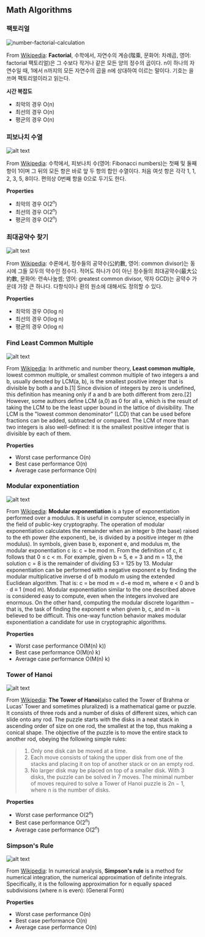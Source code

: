 ## Math Algorithms


### 팩토리얼
![number-factorial-calculation](https://user-images.githubusercontent.com/37097363/49742832-bdac7200-fcdc-11e8-92c8-3f368761127b.jpg)

From [Wikipedia][bubble-wiki]: **Factorial**, 수학에서, 자연수의 계승(階乘, 문화어: 차례곱, 영어: factorial 팩토리얼)은 그 수보다 작거나 같은 모든 양의 정수의 곱이다. n이 하나의 자연수일 때, 1에서 n까지의 모든 자연수의 곱을 n에 상대하여 이르는 말이다. 기호는 을 쓰며 팩토리얼이라고 읽는다.

__시간 복잡도__
* 최악의 경우	O(n)
* 최선의 경우	O(n)
* 평균의 경우	O(n)


### 피보나치 수열
![alt text][bucket-image-1]

From [Wikipedia][bucket-wiki]: 수학에서, 피보나치 수(영어: Fibonacci numbers)는 첫째 및 둘째 항이 1이며 그 뒤의 모든 항은 바로 앞 두 항의 합인 수열이다. 처음 여섯 항은 각각 1, 1, 2, 3, 5, 8이다. 편의상 0번째 항을 0으로 두기도 한다.

__Properties__
* 최악의 경우	O(2<sup>n</sup>)
* 최선의 경우 O(2<sup>n</sup>)
* 평균의 경우	O(2<sup>n</sup>)

### 최대공약수 찾기
![alt text][cocktail-shaker-image]

From [Wikipedia][cocktail-shaker-wiki]: 수론에서, 정수들의 공약수(公約數, 영어: common divisor)는 동시에 그들 모두의 약수인 정수다. 적어도 하나가 0이 아닌 정수들의 최대공약수(最大公約數, 문화어: 련속나눔셈; 영어: greatest common divisor, 약자 GCD)는 공약수 가운데 가장 큰 하나다. 다항식이나 환의 원소에 대해서도 정의할 수 있다.

__Properties__
* 최악의 경우	O(log n)
* 최선의 경우	O(log n)
* 평균의 경우	O(log n)


### Find Least Common Multiple
![alt text][insertion-image]

From [Wikipedia][insertion-wiki]: In arithmetic and number theory, **Least common multiple**, lowest common multiple, or smallest common multiple of two integers a and b, usually denoted by LCM(a, b), is the smallest positive integer that is divisible by both a and b.[1] Since division of integers by zero is undefined, this definition has meaning only if a and b are both different from zero.[2] However, some authors define LCM (a,0) as 0 for all a, which is the result of taking the LCM to be the least upper bound in the lattice of divisibility. The LCM is the "lowest common denominator" (LCD) that can be used before fractions can be added, subtracted or compared. The LCM of more than two integers is also well-defined: it is the smallest positive integer that is divisible by each of them.

__Properties__
* Worst case performance	O(n)
* Best case performance	O(n)
* Average case performance	O(n)


### Modular exponentiation
![alt text][merge-image]

From [Wikipedia][merge-wiki]: **Modular exponentiation** is a type of exponentiation performed over a modulus. It is useful in computer science, especially in the field of public-key cryptography. The operation of modular exponentiation calculates the remainder when an integer b (the base) raised to the eth power (the exponent), be, is divided by a positive integer m (the modulus). In symbols, given base b, exponent e, and modulus m, the modular exponentiation c is: c = be mod m. From the definition of c, it follows that 0 ≤ c < m. For example, given b = 5, e = 3 and m = 13, the solution c = 8 is the remainder of dividing 53 = 125 by 13.
Modular exponentiation can be performed with a negative exponent e by finding the modular multiplicative inverse d of b modulo m using the extended Euclidean algorithm. That is: c = be mod m = d−e mod m, where e < 0 and b ⋅ d ≡ 1 (mod m). Modular exponentiation similar to the one described above is considered easy to compute, even when the integers involved are enormous. On the other hand, computing the modular discrete logarithm – that is, the task of finding the exponent e when given b, c, and m – is believed to be difficult. This one-way function behavior makes modular exponentiation a candidate for use in cryptographic algorithms.

__Properties__
* Worst case performance	O(M(n) k))
* Best case performance	O(M(n) k)
* Average case performance	O(M(n) k)


### Tower of Hanoi
![alt text][quick-image]

From [Wikipedia][quick-wiki]: **The Tower of Hanoi**(also called the Tower of Brahma or Lucas' Tower and sometimes pluralized) is a mathematical game or puzzle. It consists of three rods and a number of disks of different sizes, which can slide onto any rod. The puzzle starts with the disks in a neat stack in ascending order of size on one rod, the smallest at the top, thus making a conical shape.
The objective of the puzzle is to move the entire stack to another rod, obeying the following simple rules:
>1. Only one disk can be moved at a time.
>2. Each move consists of taking the upper disk from one of the stacks and placing it on top of another stack or on an empty rod.
>3. No larger disk may be placed on top of a smaller disk.
With 3 disks, the puzzle can be solved in 7 moves. The minimal number of moves required to solve a Tower of Hanoi puzzle is 2n − 1, where n is the number of disks.

__Properties__
* Worst case performance	O(2<sup>n</sup>)
* Best case performance O(2<sup>n</sup>)
* Average case performance	O(2<sup>n</sup>)



### Simpson's Rule
![alt text][simpson-rule]

From [Wikipedia](https://en.wikipedia.org/wiki/Simpson%27s_rule): In numerical analysis, **Simpson's rule** is a method for numerical integration, the numerical approximation of definite integrals. Specifically, it is the following approximation for n equally spaced subdivisions (where n is even): (General Form)

__Properties__
* Worst case performance	O(n)
* Best case performance	O(n)
* Average case performance	O(n)

[bubble-toptal]: https://www.toptal.com/developers/sorting-algorithms/bubble-sort
[bubble-wiki]: https://en.wikipedia.org/wiki/Factorial
[bubble-image]: https://upload.wikimedia.org/wikipedia/commons/thumb/8/83/Bubblesort-edited-color.svg/220px-Bubblesort-edited-color.svg.png "Bubble Sort"

[bucket-wiki]: https://en.wikipedia.org/wiki/Fibonacci_number
[bucket-image-1]: https://upload.wikimedia.org/wikipedia/commons/d/db/34%2A21-FibonacciBlocks.png
[bucket-image-2]: https://upload.wikimedia.org/wikipedia/commons/thumb/e/e3/Bucket_sort_2.svg/311px-Bucket_sort_2.svg.png "Bucket Sort"

[cocktail-shaker-wiki]: https://en.wikipedia.org/wiki/Greatest_common_divisor
[cocktail-shaker-image]: https://image.slidesharecdn.com/saikat-20roy-20-20me-20software-20engg-20-2026-140402183023-phpapp02/95/gcd-of-n-numbers-3-638.jpg?cb=1396463613

[insertion-toptal]: https://www.toptal.com/developers/sorting-algorithms/insertion-sort
[insertion-wiki]: https://en.wikipedia.org/wiki/Least_common_multiple
[insertion-image]: https://upload.wikimedia.org/wikipedia/commons/thumb/d/d9/Least_common_multiple_chart.png/375px-Least_common_multiple_chart.png

[quick-toptal]: https://www.toptal.com/developers/sorting-algorithms/quick-sort
[quick-wiki]: https://en.wikipedia.org/wiki/Tower_of_Hanoi
[quick-image]: https://upload.wikimedia.org/wikipedia/commons/thumb/0/07/Tower_of_Hanoi.jpeg/450px-Tower_of_Hanoi.jpeg

[radix-wiki]: https://en.wikipedia.org/wiki/Radix_sort

[merge-toptal]: https://www.toptal.com/developers/sorting-algorithms/merge-sort
[merge-wiki]: https://en.wikipedia.org/wiki/Modular_exponentiation
[merge-image]: https://i.stack.imgur.com/L5W3I.png

[simpson-rule]: https://upload.wikimedia.org/wikipedia/commons/thumb/c/ca/Simpsons_method_illustration.svg/330px-Simpsons_method_illustration.svg.png
